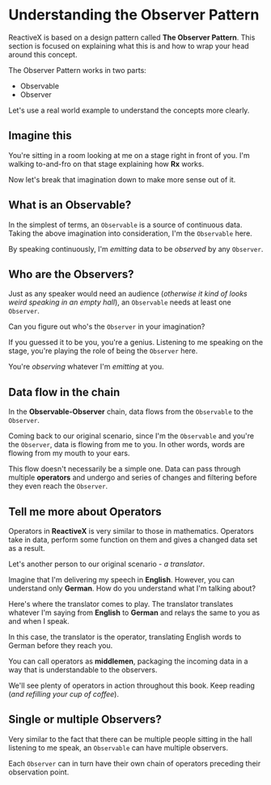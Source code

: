 # Understanding the Observer Pattern

ReactiveX is based on a design pattern called **The Observer Pattern**. This section is focused on explaining what this is and how to wrap your head around this concept.

The Observer Pattern works in two parts:
* Observable
* Observer

Let's use a real world example to understand the concepts more clearly.

## Imagine this

You're sitting in a room looking at me on a stage right in front of you. I'm walking to-and-fro on that stage explaining how **Rx** works.

Now let's break that imagination down to make more sense out of it.

## What is an Observable?
In the simplest of terms, an `Observable` is a source of continuous data. Taking the above imagination into consideration, I'm the `Observable` here.

By speaking continuously, I'm *emitting* data to be _observed_ by any `Observer`.

## Who are the Observers?
Just as any speaker would need an audience (_otherwise it kind of looks weird speaking in an empty hall_), an `Observable` needs at least one `Observer`.

Can you figure out who's the `Observer` in your imagination?

If you guessed it to be you, you're a genius. Listening to me speaking on the stage, you're playing the role of being the `Observer` here.

You're _observing_ whatever I'm _emitting_ at you.

## Data flow in the chain
In the **Observable-Observer** chain, data flows from the `Observable` to the `Observer`.

Coming back to our original scenario, since I'm the `Observable` and you're the `Observer`, data is flowing from me to you. In other words, words are flowing from my mouth to your ears.

This flow doesn't necessarily be a simple one. Data can pass through multiple **operators** and undergo and series of changes and filtering before they even reach the `Observer`.

## Tell me more about Operators
Operators in **ReactiveX** is very similar to those in mathematics. Operators take in data, perform some function on them and gives a changed data set as a result.

Let's another person to our original scenario - _a translator_.

Imagine that I'm delivering my speech in **English**. However, you can understand only **German**. How do you understand what I'm talking about?

Here's where the translator comes to play. The translator translates whatever I'm saying from **English** to **German** and relays the same to you as and when I speak.

In this case, the translator is the operator, translating English words to German before they reach you.

You can call operators as **middlemen**, packaging the incoming data in a way that is understandable to the observers.

We'll see plenty of operators in action throughout this book. Keep reading (_and refilling your cup of coffee_).

## Single or multiple Observers?
Very similar to the fact that there can be multiple people sitting in the hall listening to me speak, an `Observable` can have multiple observers.

Each `Observer` can in turn have their own chain of operators preceding their observation point.